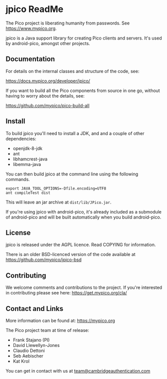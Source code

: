 # jpico ReadMe

The Pico project is liberating humanity from passwords. See https://www.mypico.org.

jpico is a Java support library for creating Pico clients and servers. It's used by android-pico, amongst other projects.

## Documentation

For details on the internal classes and structure of the code, see:

https://docs.mypico.org/developer/jpico/

If you want to build all the Pico components from source in one go, without having to worry about the details, see:

https://github.com/mypico/pico-build-all

## Install

To build jpico you'll need to install a JDK, and and a couple of other dependencies:
- openjdk-8-jdk
- ant
- libhamcrest-java
- libemma-java

You can then build jpico at the command line using the following commands.

```
export JAVA_TOOL_OPTIONS=-Dfile.encoding=UTF8
ant compileTest dist
```

This will leave an jar archive at `dist/lib/JPico.jar`.

If you're using jpico with android-pico, it's already included as a submodule of android-pico and will be built automatically when you build android-pico.

## License

jpico is released under the AGPL licence. Read COPYING for information.

There is an older BSD-licenced version of the code available at https://github.com/mypico/jpico-bsd

## Contributing

We welcome comments and contributions to the project. If you're interested in contributing please see here: https://get.mypico.org/cla/

## Contact and Links

More information can be found at: https://mypico.org

The Pico project team at time of release:
 * Frank Stajano (PI)
 * David Llewellyn-Jones
 * Claudio Dettoni
 * Seb Aebischer
 * Kat Krol

You can get in contact with us at team@cambridgeauthentication.com
